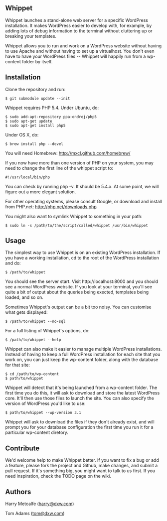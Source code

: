 Whippet
-------

Whippet launches a stand-alone web server for a specific WordPress installation.
It makes WordPress easier to develop with, for example, by adding lots of debug 
information to the terminal without cluttering up or breaking your templates.

Whippet allows you to run and work on a WordPress website without having to use 
Apache and without having to set up a virtualhost. You don't even have to have 
your WordPress files -- Whippet will happily run from a wp-content folder by itself.


Installation
------------

Clone the repository and run:

    $ git submodule update --init

Whippet requires PHP 5.4. Under Ubuntu, do:

    $ sudo add-apt-repository ppa:ondrej/php5
    $ sudo apt-get update
    $ sudo apt-get install php5

Under OS X, do:

    $ brew install php --devel

You will need Homebrew: http://mxcl.github.com/homebrew/

If you now have more than one version of PHP on your system, you may need to change the first line of the whippet 
script to:

    #!/usr/local/bin/php

You can check by running php -v. It should be 5.4.x. At some point, we will figure out a more elegant solution.

For other operating systems, please consult Google, or download and install from PHP.net: http://php.net/downloads.php

You might also want to symlink Whippet to something in your path:

    $ sudo ln -s /path/to/the/script/called/whippet /usr/bin/whippet

Usage
-----

The simplest way to use Whippet is on an existing WordPress installation. If you have
a working installation, cd to the root of the WordPress installation and do:

    $ /path/to/whippet

You should see the server start. Visit http://localhost:8000 and you should see a normal
WordPress website. If you look at your terminal, you'll see quite a bit of output about
the queries being exected, templates being loaded, and so on.

Sometimes Whippet's output can be a bit too noisy. You can customise what gets displayed:

    $ /path/to/whippet --no-sql

For a full listing of Whippet's options, do:

    $ /path/to/whippet --help

Whippet can also make it easier to manage multiple WordPress installations. Instead of having
to keep a full WordPress installation for each site that you work on, you can just keep the 
wp-content folder, along with the database for that site:

    $ cd /path/to/wp-content
    $ path/to/whippet

Whippet will detect that it's being launched from a wp-content folder. The first time you do
this, it will ask to download and store the latest WordPress core. It'll then use those files 
to launch the site. You can also specify the version of WordPress you'd like to use:

    $ path/to/whippet --wp-version 3.1

Whippet will ask to download the files if they don't already exist, and will prompt you for 
your database configuration the first time you run it for a particular wp-content diretory.


Contribute
----------

We'd welcome help to make Whippet better. If you want to fix a bug or add a feature, 
please fork the project and Github, make changes, and submit a pull request. If it's 
something big, you might want to talk to us first. If you need inspiration, check the
TODO page on the wiki.

Authors
-------

Harry Metcalfe (harry@dxw.com)

Tom Adams (tom@dxw.com)
